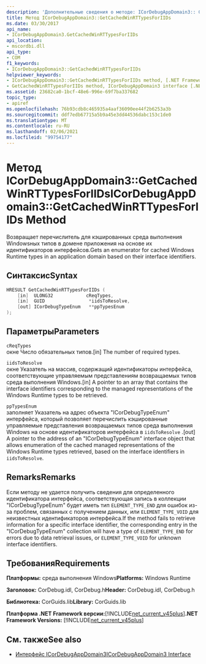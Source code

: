 ```yaml
---
description: 'Дополнительные сведения о методе: ICorDebugAppDomain3:: GetCachedWinRTTypesForIIDs'
title: Метод ICorDebugAppDomain3::GetCachedWinRTTypesForIIDs
ms.date: 03/30/2017
api_name:
- ICorDebugAppDomain3.GetCachedWinRTTypesForIIDs
api_location:
- mscordbi.dll
api_type:
- COM
f1_keywords:
- ICorDebugAppDomain3::GetCachedWinRTTypesForIIDs
helpviewer_keywords:
- ICorDebugAppDomain3::GetCachedWinRTTypesForIIDs method, [.NET Framework debugging]
- GetCachedWinRTTypesForIIDs method, ICorDebugAppDomain3 interface [.NET Framework debugging]
ms.assetid: 23682ca0-1bcf-48e6-996e-69f7ba337682
topic_type:
- apiref
ms.openlocfilehash: 76b93cdb8c465935a4aaf36090ee44f2b6253a3b
ms.sourcegitcommit: ddf7edb67715a5b9a45e3dd44536dabc153c1de0
ms.translationtype: MT
ms.contentlocale: ru-RU
ms.lasthandoff: 02/06/2021
ms.locfileid: "99754177"
---
```

# <a name="icordebugappdomain3getcachedwinrttypesforiids-method"></a><span data-ttu-id="7eafb-103">Метод ICorDebugAppDomain3::GetCachedWinRTTypesForIIDs</span><span class="sxs-lookup"><span data-stu-id="7eafb-103">ICorDebugAppDomain3::GetCachedWinRTTypesForIIDs Method</span></span>

<span data-ttu-id="7eafb-104">Возвращает перечислитель для кэшированных среда выполнения Windowsных типов в домене приложения на основе их идентификаторов интерфейсов.</span><span class="sxs-lookup"><span data-stu-id="7eafb-104">Gets an enumerator for cached Windows Runtime types in an application domain based on their interface identifiers.</span></span>  
  
## <a name="syntax"></a><span data-ttu-id="7eafb-105">Синтаксис</span><span class="sxs-lookup"><span data-stu-id="7eafb-105">Syntax</span></span>  
  
```cpp  
HRESULT GetCachedWinRTTypesForIIDs (
    [in]  ULONG32            cReqTypes,  
    [in]  GUID                *iidsToResolve,  
    [out] ICorDebugTypeEnum   **ppTypesEnum  
);  
```  
  
## <a name="parameters"></a><span data-ttu-id="7eafb-106">Параметры</span><span class="sxs-lookup"><span data-stu-id="7eafb-106">Parameters</span></span>  

 `cReqTypes`  
 <span data-ttu-id="7eafb-107">окне Число обязательных типов.</span><span class="sxs-lookup"><span data-stu-id="7eafb-107">[in] The number of required types.</span></span>  
  
 `iidsToResolve`  
 <span data-ttu-id="7eafb-108">окне Указатель на массив, содержащий идентификаторы интерфейса, соответствующие управляемым представлениям возвращаемых типов среда выполнения Windows.</span><span class="sxs-lookup"><span data-stu-id="7eafb-108">[in] A pointer to an array that contains the interface identifiers corresponding to the managed representations of the Windows Runtime types to be retrieved.</span></span>  
  
 `ppTypesEnum`  
 <span data-ttu-id="7eafb-109">заполняет Указатель на адрес объекта "ICorDebugTypeEnum" интерфейса, который позволяет перечислить кэшированные управляемые представления возвращаемых типов среда выполнения Windows на основе идентификаторов интерфейса в `iidsToResolve` .</span><span class="sxs-lookup"><span data-stu-id="7eafb-109">[out] A pointer to the address of an "ICorDebugTypeEnum" interface object that allows enumeration of the cached managed representations of the Windows Runtime types retrieved, based on the interface identifiers in `iidsToResolve`.</span></span>  
  
## <a name="remarks"></a><span data-ttu-id="7eafb-110">Remarks</span><span class="sxs-lookup"><span data-stu-id="7eafb-110">Remarks</span></span>  

 <span data-ttu-id="7eafb-111">Если методу не удается получить сведения для определенного идентификатора интерфейса, соответствующая запись в коллекции "ICorDebugTypeEnum" будет иметь тип `ELEMENT_TYPE_END` для ошибок из-за проблем, связанных с получением данных, или `ELEMENT_TYPE_VOID` для неизвестных идентификаторов интерфейса.</span><span class="sxs-lookup"><span data-stu-id="7eafb-111">If the method fails to retrieve information for a specific interface identifier, the corresponding entry in the "ICorDebugTypeEnum" collection will have a type of `ELEMENT_TYPE_END` for errors due to data retrieval issues, or `ELEMENT_TYPE_VOID` for unknown interface identifiers.</span></span>  
  
## <a name="requirements"></a><span data-ttu-id="7eafb-112">Требования</span><span class="sxs-lookup"><span data-stu-id="7eafb-112">Requirements</span></span>  

 <span data-ttu-id="7eafb-113">**Платформы:** среда выполнения Windows</span><span class="sxs-lookup"><span data-stu-id="7eafb-113">**Platforms:** Windows Runtime</span></span>  
  
 <span data-ttu-id="7eafb-114">**Заголовок:** CorDebug.idl, CorDebug.h</span><span class="sxs-lookup"><span data-stu-id="7eafb-114">**Header:** CorDebug.idl, CorDebug.h</span></span>  
  
 <span data-ttu-id="7eafb-115">**Библиотека:** CorGuids.lib</span><span class="sxs-lookup"><span data-stu-id="7eafb-115">**Library:** CorGuids.lib</span></span>  
  
 <span data-ttu-id="7eafb-116">**Платформа .NET Framework версии:**[!INCLUDE[net_current_v45plus](../../../../includes/net-current-v45plus-md.md)]</span><span class="sxs-lookup"><span data-stu-id="7eafb-116">**.NET Framework Versions:** [!INCLUDE[net_current_v45plus](../../../../includes/net-current-v45plus-md.md)]</span></span>  
  
## <a name="see-also"></a><span data-ttu-id="7eafb-117">См. также</span><span class="sxs-lookup"><span data-stu-id="7eafb-117">See also</span></span>

- [<span data-ttu-id="7eafb-118">Интерфейс ICorDebugAppDomain3</span><span class="sxs-lookup"><span data-stu-id="7eafb-118">ICorDebugAppDomain3 Interface</span></span>](icordebugappdomain3-interface.md)
